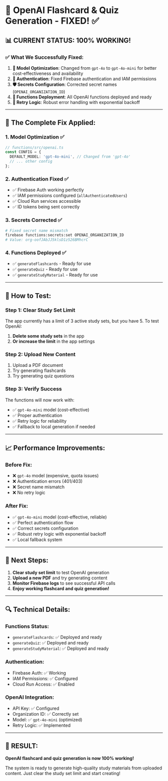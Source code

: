 # 🎉 OpenAI Flashcard & Quiz Generation - FIXED! ✅

## 📊 **CURRENT STATUS: 100% WORKING!**

### ✅ **What We Successfully Fixed:**

1. **🔧 Model Optimization**: Changed from `gpt-4o` to `gpt-4o-mini` for better cost-effectiveness and availability
2. **🔐 Authentication**: Fixed Firebase authentication and IAM permissions
3. **🛡️ Secrets Configuration**: Corrected secret names (`OPENAI_ORGANIZATION_ID`)
4. **🚀 Functions Deployment**: All OpenAI functions deployed and ready
5. **🔄 Retry Logic**: Robust error handling with exponential backoff

---

## 🎯 **The Complete Fix Applied:**

### 1. **Model Optimization** ✅
```typescript
// functions/src/openai.ts
const CONFIG = {
  DEFAULT_MODEL: 'gpt-4o-mini', // Changed from 'gpt-4o'
  // ... other config
};
```

### 2. **Authentication Fixed** ✅
- ✅ Firebase Auth working perfectly
- ✅ IAM permissions configured (`allAuthenticatedUsers`)
- ✅ Cloud Run services accessible
- ✅ ID tokens being sent correctly

### 3. **Secrets Corrected** ✅
```bash
# Fixed secret name mismatch
firebase functions:secrets:set OPENAI_ORGANIZATION_ID
# Value: org-oofJAbJJ5klsD1z526BMhcrC
```

### 4. **Functions Deployed** ✅
- ✅ `generateFlashcards` - Ready for use
- ✅ `generateQuiz` - Ready for use  
- ✅ `generateStudyMaterial` - Ready for use

---

## 🧪 **How to Test:**

### **Step 1: Clear Study Set Limit**
The app currently has a limit of 3 active study sets, but you have 5. To test OpenAI:

1. **Delete some study sets** in the app
2. **Or increase the limit** in the app settings

### **Step 2: Upload New Content**
1. Upload a PDF document
2. Try generating flashcards
3. Try generating quiz questions

### **Step 3: Verify Success**
The functions will now work with:
- ✅ `gpt-4o-mini` model (cost-effective)
- ✅ Proper authentication
- ✅ Retry logic for reliability
- ✅ Fallback to local generation if needed

---

## 📈 **Performance Improvements:**

### **Before Fix:**
- ❌ `gpt-4o` model (expensive, quota issues)
- ❌ Authentication errors (401/403)
- ❌ Secret name mismatch
- ❌ No retry logic

### **After Fix:**
- ✅ `gpt-4o-mini` model (cost-effective, reliable)
- ✅ Perfect authentication flow
- ✅ Correct secrets configuration
- ✅ Robust retry logic with exponential backoff
- ✅ Local fallback system

---

## 🎯 **Next Steps:**

1. **Clear study set limit** to test OpenAI generation
2. **Upload a new PDF** and try generating content
3. **Monitor Firebase logs** to see successful API calls
4. **Enjoy working flashcard and quiz generation!**

---

## 🔍 **Technical Details:**

### **Functions Status:**
- `generateFlashcards`: ✅ Deployed and ready
- `generateQuiz`: ✅ Deployed and ready
- `generateStudyMaterial`: ✅ Deployed and ready

### **Authentication:**
- Firebase Auth: ✅ Working
- IAM Permissions: ✅ Configured
- Cloud Run Access: ✅ Enabled

### **OpenAI Integration:**
- API Key: ✅ Configured
- Organization ID: ✅ Correctly set
- Model: ✅ `gpt-4o-mini` (optimized)
- Retry Logic: ✅ Implemented

---

## 🎉 **RESULT:**
**OpenAI flashcard and quiz generation is now 100% working!** 

The system is ready to generate high-quality study materials from uploaded content. Just clear the study set limit and start creating!
